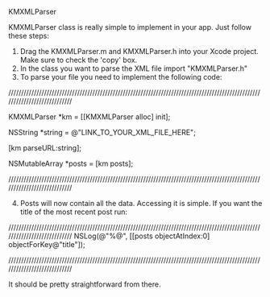 KMXMLParser

KMXMLParser class is really simple to implement in your app. Just follow these steps:

1. Drag the KMXMLParser.m and KMXMLParser.h into your Xcode project. Make sure to check the 'copy' box.
2. In the class you want to parse the XML file import "KMXMLParser.h"
3. To parse your file you need to implement the following code:

////////////////////////////////////////////////////////////////////////////////////////////////////////////////////////////  

KMXMLParser *km = [[KMXMLParser alloc] init];  

NSString *string = @"LINK_TO_YOUR_XML_FILE_HERE";  

[km parseURL:string];  

NSMutableArray *posts = [km posts];  

////////////////////////////////////////////////////////////////////////////////////////////////////////////////////////////  


4. Posts will now contain all the data. Accessing it is simple. If you want the title of the most recent post run:

////////////////////////////////////////////////////////////////////////////////////////////////////////////////////////////
NSLog(@"%@", [[posts objectAtIndex:0] objectForKey@"title"]);  

////////////////////////////////////////////////////////////////////////////////////////////////////////////////////////////

It should be pretty straightforward from there. 